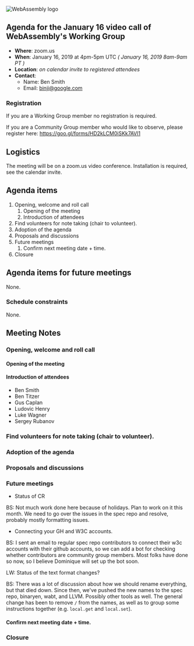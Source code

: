 ![WebAssembly logo](/images/WebAssembly.png)

## Agenda for the January 16 video call of WebAssembly's Working Group

- **Where**: zoom.us
- **When**: January 16, 2019 at 4pm-5pm UTC *( January 16, 2019 8am-9am PT )*
- **Location**: *on calendar invite to registered attendees*
- **Contact**:
    - Name: Ben Smith
    - Email: binji@google.com

### Registration

If you are a Working Group member no registration is required.

If you are a Community Group member who would like to observe, please register
here:
https://goo.gl/forms/HD2kLCM0iSKk7AVl1

## Logistics

The meeting will be on a zoom.us video conference.
Installation is required, see the calendar invite.

## Agenda items

1. Opening, welcome and roll call
    1. Opening of the meeting
    1. Introduction of attendees
1. Find volunteers for note taking (chair to volunteer).
1. Adoption of the agenda
1. Proposals and discussions
1. Future meetings
    1. Confirm next meeting date + time.
1. Closure

## Agenda items for future meetings

None.

### Schedule constraints

None.

## Meeting Notes

### Opening, welcome and roll call

#### Opening of the meeting

#### Introduction of attendees

* Ben Smith
* Ben Titzer
* Gus Caplan
* Ludovic Henry
* Luke Wagner
* Sergey Rubanov

### Find volunteers for note taking (chair to volunteer).

### Adoption of the agenda

### Proposals and discussions

### Future meetings

- Status of CR

BS: Not much work done here because of holidays. Plan to work on it this month.
We need to go over the issues in the spec repo and resolve, probably mostly
formatting issues.

- Connecting your GH and W3C accounts.

BS: I sent an email to regular spec repo contributors to connect their w3c
accounts with their github accounts, so we can add a bot for checking whether
contributors are community group members. Most folks have done so now, so I
believe Dominique will set up the bot soon.

LW: Status of the text format changes?

BS: There was a lot of discussion about how we should rename everything, but
that died down. Since then, we've pushed the new names to the spec repo,
binaryen, wabt, and LLVM. Possibly other tools as well. The general change has
been to remove `/` from the names, as well as to group some instructions
together (e.g. `local.get` and `local.set`).

#### Confirm next meeting date + time.

### Closure
